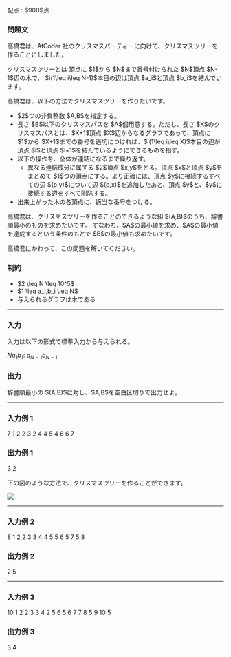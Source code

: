 
<div>

<span>

<span>

<p>
配点 : $900$点
</p>

<div>

<section>

### **問題文**

<p>
高橋君は、AtCoder 社のクリスマスパーティーに向けて、クリスマスツリーを作ることにしました。
</p>

<p>
クリスマスツリーとは 頂点に $1$から $N$まで番号付けられた $N$頂点 $N-1$辺の木で、
$i(1\leq i\leq N-1)$本目の辺は頂点 $a_i$と頂点 $b_i$を結んでいます。
</p>

<p>
高橋君は、以下の方法でクリスマスツリーを作りたいです。
</p>

<ul>

<li>
$2$つの非負整数 $A,B$を指定する。
</li>

<li>
長さ $B$以下のクリスマスパスを $A$個用意する。ただし、長さ $X$のクリスマスパスとは、$X+1$頂点 $X$辺からなるグラフであって、頂点に $1$から $X+1$までの番号を適切につければ、$i(1\leq i\leq X)$本目の辺が頂点 $i$と頂点 $i+1$を結んでいるようにできるものを指す。
</li>

<li>
以下の操作を、全体が連結になるまで繰り返す。
<ul>

<li>
異なる連結成分に属する $2$頂点 $x,y$をとる。頂点 $x$と頂点 $y$をまとめて $1$つの頂点にする。より正確には、頂点 $y$に接続するすべての辺 $(p,y)$について辺 $(p,x)$を追加したあと、頂点 $y$と、$y$に接続する辺をすべて削除する。
</li>

</ul>

</li>

<li>
出来上がった木の各頂点に、適当な番号をつける。
</li>

</ul>

<p>
高橋君は、クリスマスツリーを作ることのできるような組 $(A,B)$のうち、辞書順最小のものを求めたいです。
すなわち、$A$の最小値を求め、$A$の最小値を達成するという条件のもとで $B$の最小値も求めたいです。
</p>

<p>
高橋君にかわって、この問題を解いてください。
</p>

</section>

</div>

<div>

<section>

### **制約**

<ul>

<li>
$2 \leq N \leq 10^5$
</li>

<li>
$1 \leq a_i,b_i \leq N$
</li>

<li>
与えられるグラフは木である
</li>

</ul>

</section>

</div>

---

<div>

<div>

<section>

### **入力**

<p>
入力は以下の形式で標準入力から与えられる。
</p>

<div>

$N$$a_1$$b_1$:
$a_{N-1}$$b_{N-1}$
</div>

</section>

</div>

<div>

<section>

### **出力**

<p>
辞書順最小の $(A,B)$に対し、$A,B$を空白区切りで出力せよ。
</p>

</section>

</div>

</div>

---

<div>

<section>

### **入力例 1**

<div>

7
1 2
2 3
2 4
4 5
4 6
6 7

</div>

</section>

</div>

<div>

<section>

### **出力例 1**

<div>

3 2

</div>

<p>
下の図のような方法で、クリスマスツリーを作ることができます。
</p>

<p>

<img src="https://img.atcoder.jp/arc088/96f78221624d6a13628f6052f5db697d.png">

</img>

</p>

</section>

</div>

---

<div>

<section>

### **入力例 2**

<div>

8
1 2
2 3
3 4
4 5
5 6
5 7
5 8

</div>

</section>

</div>

<div>

<section>

### **出力例 2**

<div>

2 5

</div>

</section>

</div>

---

<div>

<section>

### **入力例 3**

<div>

10
1 2
2 3
3 4
2 5
6 5
6 7
7 8
5 9
10 5

</div>

</section>

</div>

<div>

<section>

### **出力例 3**

<div>

3 4

</div>

</section>

</div>

</span>

</span>

</div>
